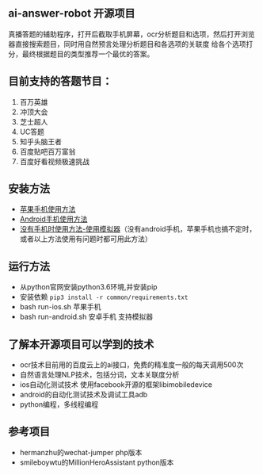 ## ai-answer-robot 开源项目
真播答题的辅助程序，打开后截取手机屏幕，ocr分析题目和选项，然后打开浏览器直接搜索题目，同时用自然预言处理分析题目和各选项的关联度
给各个选项打分，最终根据题目的类型推荐一个最优的答案。

## 目前支持的答题节目：
1. 百万英雄
2. 冲顶大会
3. 芝士超人
4. UC答题
5. 知乎头脑王者
6. 百度贴吧百万富翁
7. 百度好看视频极速挑战


## 安装方法
- [苹果手机使用方法](docs/ios.md)
- [Android手机使用方法](docs/android.md)
- [没有手机时使用方法-使用模拟器](docs/simulator-android.md)（没有android手机，苹果手机也搞不定时，或者以上方法使用有问题时都可用此方法）

## 运行方法
- 从python官网安装python3.6环境,并安装pip
- 安装依赖 `pip3 install -r common/requirements.txt`
- bash run-ios.sh  苹果手机
- bash run-android.sh 安卓手机 支持模拟器


## 了解本开源项目可以学到的技术
- ocr技术目前用的百度云上的ai接口，免费的精准度一般的每天调用500次
- 自然语言处理NLP技术，包括分词，文本关联度分析
- ios自动化测试技术 使用facebook开源的框架libimobiledevice
- android的自动化测试技术及调试工具adb
- python编程，多线程编程

## 参考项目
- hermanzhu的wechat-jumper  php版本
- smileboywtu的MillionHeroAssistant python版本


